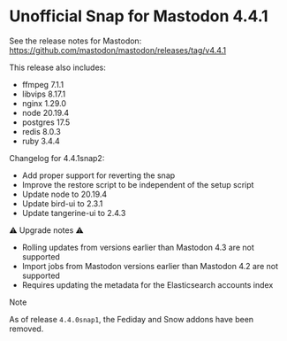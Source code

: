 # Unofficial Snap for Mastodon 4.4.1

See the release notes for Mastodon: https://github.com/mastodon/mastodon/releases/tag/v4.4.1

This release also includes:

* ffmpeg 7.1.1
* libvips 8.17.1
* nginx 1.29.0
* node 20.19.4
* postgres 17.5
* redis 8.0.3
* ruby 3.4.4

Changelog for 4.4.1snap2:

* Add proper support for reverting the snap
* Improve the restore script to be independent of the setup script
* Update node to 20.19.4
* Update bird-ui to 2.3.1
* Update tangerine-ui to 2.4.3

⚠️ Upgrade notes ⚠️

* Rolling updates from versions earlier than Mastodon 4.3 are not supported
* Import jobs from Mastodon versions earlier than Mastodon 4.2 are not supported
* Requires updating the metadata for the Elasticsearch accounts index

> [!NOTE]
> As of release `4.4.0snap1`, the Fediday and Snow addons have been removed.
